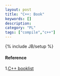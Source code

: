 ```yaml
--- 
layout: post 
title: "C++: Book" 
keywords: [] 
description: 
category: "PL"
tags: ["compile","c++"] 
--- 
```

{% include JB/setup %}




#### Reference
1.[C++ booklist](https://stackoverflow.com/questions/388242/the-definitive-c-book-guide-and-list)
